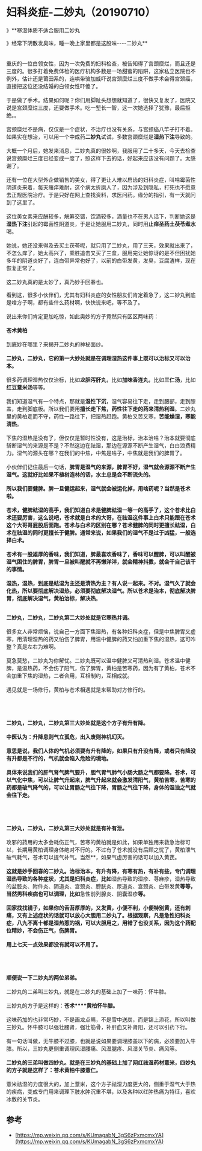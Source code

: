 # 妇科炎症-二妙丸（20190710）

》**寒湿体质不适合服用二妙丸

》经常下阴散发臭味，睡一晚上家里都是这股味----二妙丸**<br />
<br />
<br />重庆的一位白领女性，因为一次免费的妇科检查，被告知得了宫颈糜烂，而且还是三度的。很多打着免费体检的医疗机构多数是一场甜蜜的陷阱，这家私立医院也不例外，估计还是莆田系的，连哄带骗加威吓说宫颈糜烂三度不做手术会得宫颈癌，直接把这位还没结婚的白领女性吓傻了。<br /> <br />于是做了手术。结果如何呢？你们用脚趾头想想就知道了，很快又复发了，医院又说是宫颈糜烂三度，还要做手术。吃一堑长一智，这一次她选择了犹豫，最后拒绝。。<br /> <br />宫颈糜烂不是病，仅仅是一个症状，不治疗也没有关系，与宫颈癌八竿子打不着。如果实在想治，可以用一个中成药**二妙丸**试试，多数宫颈糜烂是**湿热下注**导致的。<br /> <br />大概一个月后，她发来消息，二妙丸真的很妙啊，我服用了二十多天，今天去检查说宫颈糜烂三度已经变成一度了，照这样下去的话，好起来应该没有问题了。太感谢了。<br /> <br />还有一位在大型外企做销售的美女，得了更让人难以启齿的妇科炎症，叫啥霉菌性阴道炎来着，每天瘙痒难耐，这个病太折磨人了，因为涉及到隐私，打死也不愿意去正规医院治疗。于是只好在网上查找资料，求医问药。缘分的指引，有一天就问到了这里了。<br /> <br />这位美女素来应酬较多，觥筹交错，饮酒较多，酒量也不在男人话下，判断她这是**湿热下注**引起的霉菌性阴道炎，于是让她服用二妙丸，同时用**止痒圣药土茯苓煮水**喝。<br /> <br />她说，她还没来得及去买土茯苓呢，就只用了二妙丸，用了三天，效果就出来了，不怎么痒了，她太高兴了，乘胜追击又买了三盒，服用完让她惊讶的是不但困扰她多年的阴道炎好了，连白带异常也好了，以前的白带发黄，发臭，豆腐渣样，现在恢复正常了。<br /> <br />这二妙丸真的是太妙了，真乃妙手回春也。

看到这，很多小伙伴们，尤其有妇科炎症的女性朋友们肯定着急了，这二妙丸到底是啥方子啊，都有些什么药材啊，快快说来吧，等不及了。<br /> <br />说出来你们肯定更加吃惊，如此奥妙的方子竟然只有区区两味药：<br /> <br />**苍术黄柏**<br /> <br />到底妙在哪里？来揭开二妙丸的神秘面纱。<br /> <br />**二妙丸，二妙丸，它的第一大妙处就是在调理湿热这件事上既可以治标又可以治本。**<br /> <br />很多药调理湿热仅仅治标，比如**龙胆泻肝丸**，比如**加味香连丸**，比如**三仁汤**，比如**红豆薏米汤**等等。<br /> <br />我们知道湿气有一个特点，那就是**湿性下沉**，湿气容易往下走，走到腰部，走到膝盖，走到脚底板。所以我们要用**擅长走下焦，药性往下走的药来清热利湿**。二妙丸里的黄柏走而不守，药性一路往下，把湿热赶跑。黄柏又苦又寒，**苦能燥湿，寒能清热**。<br /> <br />下焦的湿热是没有了，但仅仅是暂时性没有，这是治标，治本治啥？治本就要彻底斩断湿气的来源是不是？不然这边在祛湿，那边在源源不断产生湿气，白白浪费精力。湿气的源头在哪？在我们的中焦，中焦是啥子，中焦就是我们的脾胃了。<br /> <br />小伙伴们记住最后一句话，**脾胃是湿气的来源，脾胃不好，湿气就会源源不断产生湿气。**这就好比如果不植树造林的话，水土总是会不断流失的。<br /> <br />所以我们要健脾。脾一旦健运起来，湿气就会被运化掉，用啥药呢？当然是苍术啦。<br /> <br />苍术，健脾祛湿的高手，我们知道白术是健脾祛湿一等一的高手了，这个苍术比白术还要厉害，这么说吧，苍术就是白术的大哥，在祛湿这件事上白术只能跟在苍术这个大哥哥屁股后面跑。苍术与白术的区别在哪？苍术健脾的同时更擅长祛湿，白术在祛湿的同时更擅长于健脾。通常来说，如果我们的湿气不是过于凶猛，一般选择白术。<br /> <br />苍术有一股雄厚的香味，我们知道，脾最喜欢香味了，香味可以醒脾，可以叫醒被湿气困住的脾胃，脾胃一旦被叫醒就不再懒洋洋，就会精神抖擞，就会干自己该干的事情。<br /> <br />湿热，湿热，到底是祛湿为主还是清热为主？有人说一起来。不对。湿气久了就会化热，所以要彻底解决湿热，必须要彻底解决湿气。所以**苍术是治本，彻底解决脾胃，彻底解决湿气，黄柏治标，解决热**。

 <br />**二妙丸，二妙丸，二妙丸第二大妙处就是它寒热并调。**<br /> <br />很多女人非常烦恼，说自己一方面下焦湿热，有各种妇科炎症，但是中焦脾胃又虚寒，用清理湿热的药又怕伤了脾胃，用温中健脾的药又怕加重下焦的湿热，这可咋整？真是左右为难啊。<br /> <br />莫急莫愁，二妙丸为你解忧。二妙丸既可以温中健脾又可清热利湿。苍术温中健脾，是温热药，不会伤了阳气，伤了脾胃，黄柏是苦寒药，因为有了黄柏，苍术不会加重下焦的湿热，二者合用，互相制约，互相成就。<br /> <br />遇见就是一场修行，黄柏与苍术相遇就是来帮助对方修行的。<br /> <br />
<br />
<br />**<br />**二妙丸，二妙丸，二妙丸第三大妙处就是这个方子有升有降。**<br /> <br />中医认为：升降息则气立孤危，出入废则神机幻灭。<br /> <br />意思是说，我们人体的气机必须要有升有降的，如果只有升没有降，或者只有降没有升都是不行的，气机就会陷入危险的境地。<br /> <br />具体来说我们的肝气肾气脾气要升，胆气胃气肺气小肠大肠之气都要降。苍术，可以气化中焦，可以让脾气升起来，脾气升起来就会激发清阳气，黄柏苦寒，苦寒的药都是破气降气的，可以让胃肠之气往下降，胃肠之气往下降，身体的湿浊之气就会往下走。<br /> <br />
<br />
<br />**<br />**二妙丸，二妙丸，二妙丸第三大妙处就是有补有泄。**<br /> <br />攻邪的药用的太多会耗伤正气，苦寒的黄柏就是如此，如果单独用来救急治标可以，长期用黄柏调理身体绝对不行的。不过有了苍术就没有后顾之忧了，黄柏泄气破气耗气，苍术可以提气补气。当然**，如果气虚厉害的话可以加入黄芪。**<br />** **<br />这就是妙手回春的二妙丸。治标治本，有升有降，有寒有热，有补有些，专门调理湿热导致的各种症状，尤其是妇科炎症，比如**湿热导致的湿疹、荨麻疹，湿热导致的盆腔炎、附件炎、阴道炎、宫颈炎、膀胱炎、尿道炎、宫颈炎、白带发黄**等等，当然男科疾病也可以调理，比如**急性前列腺炎、阴囊湿疹**等。<br /> <br />回家找找镜子，如果你的舌苔厚厚的，又发黄，小便不利，小便特别黄，还有刺痛，又有上述症状的话就可以放心大胆用二妙丸了。根据观察，凡是急性妇科炎症，八九不离十都是湿热惹的祸，可以大胆用之，用错了也没关系，因为这个药配位精妙，不会伤正气，伤脾胃。<br /> <br />用上七天一点效果都没有就可以不用了。<br />
<br />
<br /> <br />**<br />**顺便说一下二妙丸的两位弟弟。**<br /> <br />二妙丸的二弟叫三妙丸，就是在二妙丸的基础上加了一味药：怀牛膝。<br /> <br />三妙丸的方子是这样的：**苍术****黄柏怀牛膝。**<br /> <br />这味药加的也非常巧妙，不是画龙点睛，不是雪中送炭，而是锦上添花，所以叫做三妙丸。怀牛膝可以强壮腰肾，强壮筋骨，补肝血又补肾阳，还可以引药下行。<br /> <br />有一句话叫做，无牛膝不过膝，也就是说如果要调理膝盖以下的病，必须要加入牛膝。所以，三妙丸更侧重调理风湿腰痛、风湿腿疼、风湿关节炎、痛风等。<br /> <br />**二妙丸的三弟叫做四妙丸。就是在三妙丸的基础上加了网红祛湿药材薏米，四妙丸的方子就是这样了：苍术黄柏牛膝薏仁。**<br /> <br />薏米祛湿的力度很大的，加上薏米，这个方子祛湿力度更大的，侧重于湿气大于热的疾病，变成专门用来调理下肢水肿沉重不堪，以及各种以红肿热痛为特征，喜欢冰敷的关节炎。

## 参考

- [https://mp.weixin.qq.com/s/KUmagabN_3gS6zPxmcmxYA](https://mp.weixin.qq.com/s/KUmagabN_3gS6zPxmcmxYA)
